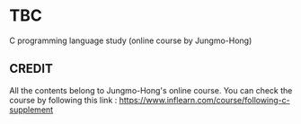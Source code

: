 # TBC
C programming language study (online course by Jungmo-Hong)

## CREDIT
All the contents belong to Jungmo-Hong's online course. You can check the course by following this link : https://www.inflearn.com/course/following-c-supplement
